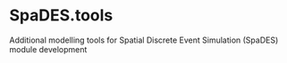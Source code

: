 # SpaDES.tools
Additional modelling tools for Spatial Discrete Event Simulation (SpaDES) module development

